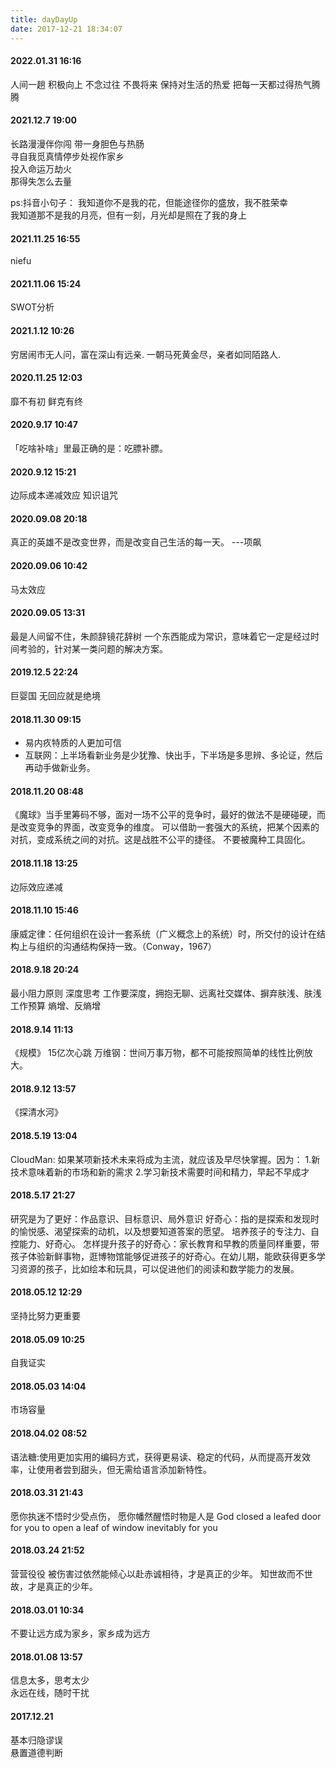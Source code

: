 ```yaml
---
title: dayDayUp
date: 2017-12-21 18:34:07
---
```


#### 2022.01.31 16:16
人间一趟
积极向上
不念过往
不畏将来
保持对生活的热爱
把每一天都过得热气腾腾

#### 2021.12.7 19:00
长路漫漫伴你闯 带一身胆色与热肠  
寻自我觅真情停步处视作家乡  
投入命运万劫火  
那得失怎么去量  

ps:抖音小句子：
我知道你不是我的花，但能途径你的盛放，我不胜荣幸  
我知道那不是我的月亮，但有一刻，月光却是照在了我的身上

#### 2021.11.25 16:55
niefu
#### 2021.11.06 15:24
SWOT分析
#### 2021.1.12 10:26
穷居闹市无人问，富在深山有远亲.
一朝马死黄金尽，亲者如同陌路人.
#### 2020.11.25 12:03
靡不有初 鲜克有终
#### 2020.9.17 10:47
「吃啥补啥」里最正确的是：吃膘补膘。
#### 2020.9.12 15:21
边际成本递减效应
知识诅咒
#### 2020.09.08 20:18
真正的英雄不是改变世界，而是改变自己生活的每一天。   ---项飙
#### 2020.09.06 10:42
马太效应
#### 2020.09.05 13:31
最是人间留不住，朱颜辞镜花辞树
一个东西能成为常识，意味着它一定是经过时间考验的，针对某一类问题的解决方案。
#### 2019.12.5 22:24
巨婴国 无回应就是绝境
#### 2018.11.30 09:15
- 易内疚特质的人更加可信
- 互联网：上半场看新业务是少犹豫、快出手，下半场是多思辨、多论证，然后再动手做新业务。  

#### 2018.11.20 08:48
《魔球》当手里筹码不够，面对一场不公平的竞争时，最好的做法不是硬碰硬，而是改变竞争的界面，改变竞争的维度。
可以借助一套强大的系统，把某个因素的对抗，变成系统之间的对抗。这是战胜不公平的捷径。
不要被魔种工具固化。
#### 2018.11.18 13:25
边际效应递减
#### 2018.11.10 15:46
康威定律：任何组织在设计一套系统（广义概念上的系统）时，所交付的设计在结构上与组织的沟通结构保持一致。（Conway，1967）
#### 2018.9.18 20:24
最小阻力原则
深度思考
工作要深度，拥抱无聊、远离社交媒体、摒弃肤浅、肤浅工作预算
熵增、反熵增
#### 2018.9.14 11:13
《规模》 15亿次心跳
万维钢：世间万事万物，都不可能按照简单的线性比例放大。
#### 2018.9.12 13:57
《探清水河》
#### 2018.5.19 13:04
CloudMan: 如果某项新技术未来将成为主流，就应该及早尽快掌握。因为：
1.新技术意味着新的市场和新的需求
2.学习新技术需要时间和精力，早起不早成才
#### 2018.5.17 21:27
研究是为了更好：作品意识、目标意识、局外意识
好奇心：指的是探索和发现时的愉悦感、渴望探索的动机，以及想要知道答案的愿望。
培养孩子的专注力、自控能力、好奇心。
怎样提升孩子的好奇心：家长教育和早教的质量同样重要，带孩子体验新鲜事物，逛博物馆能够促进孩子的好奇心。在幼儿期，能欧获得更多学习资源的孩子，比如绘本和玩具，可以促进他们的阅读和数学能力的发展。
#### 2018.05.12 12:29
坚持比努力更重要
#### 2018.05.09 10:25
自我证实
#### 2018.05.03 14:04
市场容量
#### 2018.04.02 08:52
语法糖:使用更加实用的编码方式，获得更易读、稳定的代码，从而提高开发效率，让使用者尝到甜头，但无需给语言添加新特性。
#### 2018.03.31 21:43
愿你执迷不悟时少受点伤， 愿你幡然醒悟时物是人是
God closed a leafed door for you to open a leaf of window inevitably for you
#### 2018.03.24 21:52
营营役役
被伤害过依然能倾心以赴赤诚相待，才是真正的少年。
知世故而不世故，才是真正的少年。
#### 2018.03.01 10:34
不要让远方成为家乡，家乡成为远方
#### 2018.01.08 13:57
信息太多，思考太少  
永远在线，随时干扰
#### 2017.12.21
基本归隐谬误  
悬置道德判断
